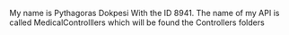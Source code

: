 My name is Pythagoras Dokpesi With the ID 8941. The name of my API is called MedicalControlllers which will be found the Controllers folders
